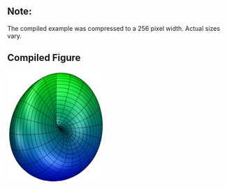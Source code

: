 Note:
-----

The compiled example was compressed to a 256
pixel width. Actual sizes vary.

Compiled Figure
---------------
![Example](Real_Proj_Plane_Cross_Cap_001.png)
